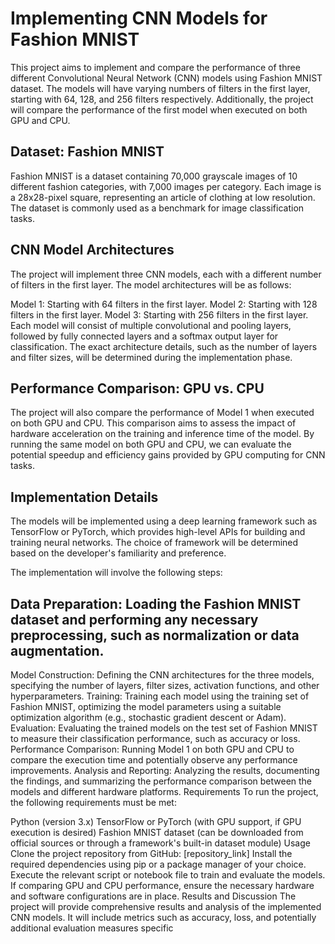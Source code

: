 # Implementing CNN Models for Fashion MNIST
This project aims to implement and compare the performance of three different Convolutional Neural Network (CNN) models using Fashion MNIST dataset. The models will have varying numbers of filters in the first layer, starting with 64, 128, and 256 filters respectively. Additionally, the project will compare the performance of the first model when executed on both GPU and CPU.

## Dataset: Fashion MNIST
Fashion MNIST is a dataset containing 70,000 grayscale images of 10 different fashion categories, with 7,000 images per category. Each image is a 28x28-pixel square, representing an article of clothing at low resolution. The dataset is commonly used as a benchmark for image classification tasks.

## CNN Model Architectures
The project will implement three CNN models, each with a different number of filters in the first layer. The model architectures will be as follows:

Model 1: Starting with 64 filters in the first layer.
Model 2: Starting with 128 filters in the first layer.
Model 3: Starting with 256 filters in the first layer.
Each model will consist of multiple convolutional and pooling layers, followed by fully connected layers and a softmax output layer for classification. The exact architecture details, such as the number of layers and filter sizes, will be determined during the implementation phase.

## Performance Comparison: GPU vs. CPU
The project will also compare the performance of Model 1 when executed on both GPU and CPU. This comparison aims to assess the impact of hardware acceleration on the training and inference time of the model. By running the same model on both GPU and CPU, we can evaluate the potential speedup and efficiency gains provided by GPU computing for CNN tasks.

## Implementation Details
The models will be implemented using a deep learning framework such as TensorFlow or PyTorch, which provides high-level APIs for building and training neural networks. The choice of framework will be determined based on the developer's familiarity and preference.

The implementation will involve the following steps:

## Data Preparation: Loading the Fashion MNIST dataset and performing any necessary preprocessing, such as normalization or data augmentation.
Model Construction: Defining the CNN architectures for the three models, specifying the number of layers, filter sizes, activation functions, and other hyperparameters.
Training: Training each model using the training set of Fashion MNIST, optimizing the model parameters using a suitable optimization algorithm (e.g., stochastic gradient descent or Adam).
Evaluation: Evaluating the trained models on the test set of Fashion MNIST to measure their classification performance, such as accuracy or loss.
Performance Comparison: Running Model 1 on both GPU and CPU to compare the execution time and potentially observe any performance improvements.
Analysis and Reporting: Analyzing the results, documenting the findings, and summarizing the performance comparison between the models and different hardware platforms.
Requirements
To run the project, the following requirements must be met:

Python (version 3.x)
TensorFlow or PyTorch (with GPU support, if GPU execution is desired)
Fashion MNIST dataset (can be downloaded from official sources or through a framework's built-in dataset module)
Usage
Clone the project repository from GitHub: [repository_link]
Install the required dependencies using pip or a package manager of your choice.
Execute the relevant script or notebook file to train and evaluate the models.
If comparing GPU and CPU performance, ensure the necessary hardware and software configurations are in place.
Results and Discussion
The project will provide comprehensive results and analysis of the implemented CNN models. It will include metrics such as accuracy, loss, and potentially additional evaluation measures specific




